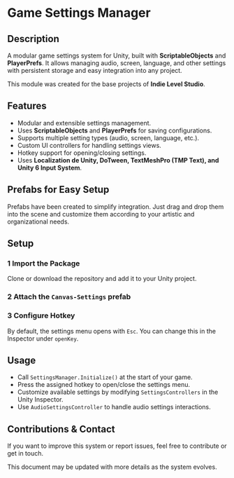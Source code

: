 # Game Settings Manager

## Description
A modular game settings system for Unity, built with **ScriptableObjects** and **PlayerPrefs**. It allows managing audio, screen, language, and other settings with persistent storage and easy integration into any project.

This module was created for the base projects of **Indie Level Studio**.

## Features
- Modular and extensible settings management.
- Uses **ScriptableObjects** and **PlayerPrefs** for saving configurations.
- Supports multiple setting types (audio, screen, language, etc.).
- Custom UI controllers for handling settings views.
- Hotkey support for opening/closing settings.
- Uses **Localization de Unity, DoTween, TextMeshPro (TMP Text), and Unity 6 Input System**.

## Prefabs for Easy Setup
Prefabs have been created to simplify integration. Just drag and drop them into the scene and customize them according to your artistic and organizational needs.

## Setup
### 1 Import the Package
Clone or download the repository and add it to your Unity project.

### 2 Attach the `Canvas-Settings` prefab

### 3 Configure Hotkey
By default, the settings menu opens with `Esc`. You can change this in the Inspector under `openKey`.

## Usage
- Call `SettingsManager.Initialize()` at the start of your game.
- Press the assigned hotkey to open/close the settings menu.
- Customize available settings by modifying `SettingsControllers` in the Unity Inspector.
- Use `AudioSettingsController` to handle audio settings interactions.

## Contributions & Contact
If you want to improve this system or report issues, feel free to contribute or get in touch.

This document may be updated with more details as the system evolves.

